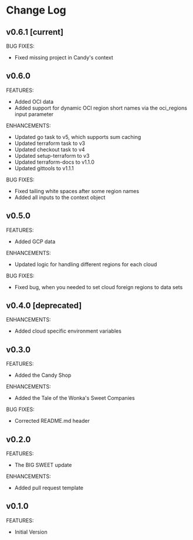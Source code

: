 # Change Log

## v0.6.1 [current]
BUG FIXES:
- Fixed missing project in Candy's context

## v0.6.0
FEATURES:
- Added OCI data
- Added support for dynamic OCI region short names via the oci_regions input parameter

ENHANCEMENTS:
- Updated go task to v5, which supports sum caching
- Updated terraform task to v3
- Updated checkout task to v4
- Updated setup-terraform to v3
- Updated terraform-docs to v1.1.0
- Updated gittools to v1.1.1

BUG FIXES:
- Fixed tailing white spaces after some region names
- Added all inputs to the context object

## v0.5.0
FEATURES:
- Added GCP data

ENHANCEMENTS:
- Updated logic for handling different regions for each cloud

BUG FIXES:
- Fixed bug, when you needed to set cloud foreign regions to data sets

## v0.4.0 [deprecated]
ENHANCEMENTS:
- Added cloud specific environment variables

## v0.3.0
FEATURES:
- Added the Candy Shop

ENHANCEMENTS:
- Added the Tale of the Wonka's Sweet Companies

BUG FIXES:
- Corrected README.md header

## v0.2.0
FEATURES:
- The BIG SWEET update

ENHANCEMENTS:
- Added pull request template

## v0.1.0
FEATURES:
- Initial Version
